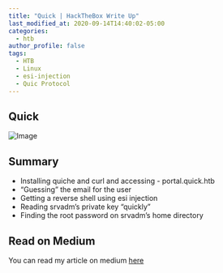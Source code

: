 ```yaml
---
title: "Quick | HackTheBox Write Up"
last_modified_at: 2020-09-14T14:40:02-05:00
categories:
  - htb
author_profile: false
tags:
  - HTB
  - Linux
  - esi-injection
  - Quic Protocol
---
```


## Quick
![Image](https://miro.medium.com/max/589/1*fmUjuD3KUHdlCXkSppeP1A.png)

## Summary
- Installing quiche and curl and accessing - portal.quick.htb
- “Guessing” the email for the user
- Getting a reverse shell using esi injection
- Reading srvadm’s private key “quickly”
- Finding the root password on srvadm’s home directory

## Read on Medium
You can read my article on medium 
[here](https://medium.com/@shishirsub10/quick-hackthebox-write-up-96059809d808)